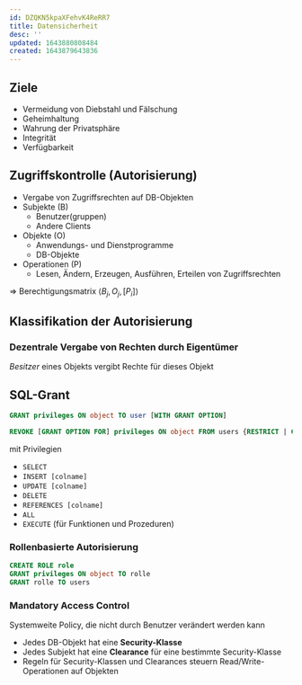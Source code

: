 ```yaml
---
id: DZQKN5kpaXFehvK4ReRR7
title: Datensicherheit
desc: ''
updated: 1643880808484
created: 1643879643836
---
```


## Ziele
- Vermeidung von Diebstahl und Fälschung
- Geheimhaltung
- Wahrung der Privatsphäre
- Integrität
- Verfügbarkeit

## Zugriffskontrolle (Autorisierung)
- Vergabe von Zugriffsrechten auf DB-Objekten
- Subjekte (B)
     - Benutzer(gruppen)
     - Andere Clients
- Objekte (O)
    - Anwendungs- und Dienstprogramme
    - DB-Objekte
- Operationen (P)
    - Lesen, Ändern, Erzeugen, Ausführen, Erteilen von Zugriffsrechten

$\Rightarrow$ Berechtigungsmatrix $\langle B_j, O_j, [P_i] \rangle$

## Klassifikation der Autorisierung

### Dezentrale Vergabe von Rechten durch Eigentümer
*Besitzer* eines Objekts vergibt Rechte für dieses Objekt

## SQL-Grant

```sql
GRANT privileges ON object TO user [WITH GRANT OPTION]
```
```sql
REVOKE [GRANT OPTION FOR] privileges ON object FROM users {RESTRICT | CASCADE}
```
mit Privilegien
- `SELECT`
- `INSERT [colname]`
- `UPDATE [colname]`
- `DELETE`
- `REFERENCES [colname]`
- `ALL`
- `EXECUTE` (für Funktionen und Prozeduren)

### Rollenbasierte Autorisierung

```sql
CREATE ROLE role
GRANT privileges ON object TO rolle
GRANT rolle TO users
```

### Mandatory Access Control
Systemweite Policy, die nicht durch Benutzer verändert werden kann

- Jedes DB-Objekt hat eine **Security-Klasse**
- Jedes Subjekt hat eine **Clearance** für eine bestimmte Security-Klasse
- Regeln für Security-Klassen und Clearances steuern Read/Write-Operationen auf Objekten